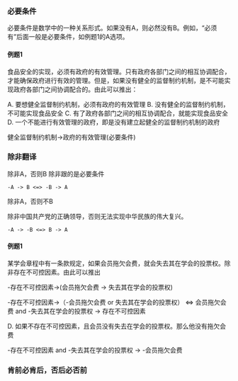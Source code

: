 ### 必要条件

必要条件是数学中的一种关系形式。如果没有A，则必然没有B。例如，“必须有”后面一般是必要条件，如例题1的A选项。

#### 例题1

食品安全的实现，必须有政府的有效管理。只有政府各部门之间的相互协调配合，才能确保政府进行有效的管理。但是，如果没有健全的监督制约机制，是不可能实现政府各部门之间协调配合的。由此可以推出：

A. 要想健全监督制约机制，必须有政府的有效管理
B. 没有健全的监督制约机制，不可能实现食品安全
C. 有了政府各部门之间的相互协调配合，就能实现食品安全
D. 一个不能进行有效管理的政府，即是没有建立起健全的监督制约机制的政府

健全监督制约机制->政府的有效管理(必要条件)

### 除非翻译

除非A，否则B 除非跟的是必要条件
```
-A -> B <=> -B -> A
```

除非A，否则不B

除非中国共产党的正确领导，否则无法实现中华民族的伟大复兴。

```
-A -> -B <=> B -> A
```

#### 例题1

某学会章程中有一条款规定，如果会员拖欠会费，就会失去其在学会的投票权。除非存在不可控因素。由此可以推出

-存在不可控因素->(会员拖欠会费 -> 失去其在学会的投票权)

-存在不可控因素->（-会员拖欠会费 or 失去其在学会的投票权） <=> 会员拖欠会费 and -失去其在学会的投票权 -> 存在不可控因素

D. 如果不存在不可控因素，且会员没有失去在学会的投票权。那么他没有拖欠会费

-存在不可控因素 and -失去其在学会的投票权 -> -会员拖欠会费

### 肯前必肯后，否后必否前
